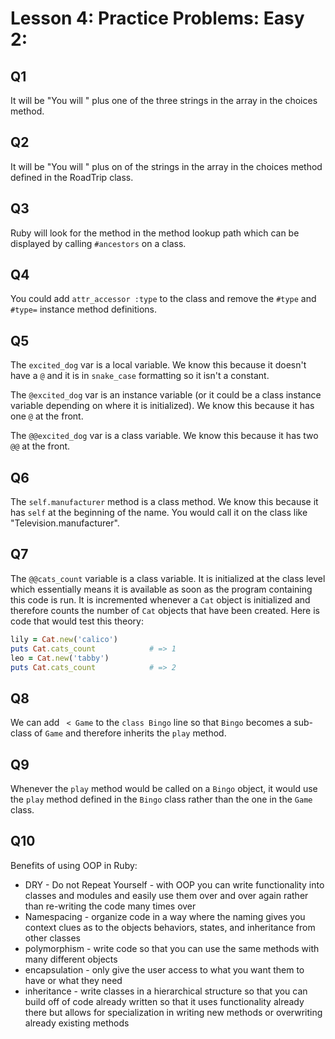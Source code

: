 # Lesson 4: Practice Problems: Easy 2:

## Q1

It will be "You will " plus one of the three strings in the array in the choices method.

## Q2

It will be "You will " plus on of the strings in the array in the choices method defined in the RoadTrip class.

## Q3

Ruby will look for the method in the method lookup path which can be displayed by calling `#ancestors` on a class.

## Q4

You could add `attr_accessor :type` to the class and remove the `#type` and `#type=` instance method definitions.

## Q5

The `excited_dog` var is a local variable. We know this because it doesn't have a `@` and it is in `snake_case` formatting so it isn't a constant.

The `@excited_dog` var is an instance variable (or it could be a class instance variable depending on where it is initialized). We know this because it has one `@` at the front.

The `@@excited_dog` var is a class variable. We know this because it has two `@@` at the front.

## Q6

The `self.manufacturer` method is a class method. We know this because it has `self` at the beginning of the name. You would call it on the class like "Television.manufacturer".

## Q7

The `@@cats_count` variable is a class variable. It is initialized at the class level which essentially means it is available as soon as the program containing this code is run. It is incremented whenever a `Cat` object is initialized and therefore counts the number of `Cat` objects that have been created. Here is code that would test this theory:

```ruby
lily = Cat.new('calico')
puts Cat.cats_count            # => 1
leo = Cat.new('tabby')
puts Cat.cats_count            # => 2
```

## Q8

We can add ` < Game` to the `class Bingo` line so that `Bingo` becomes a sub-class of `Game` and therefore inherits the `play` method.

## Q9

Whenever the `play` method would be called on a `Bingo` object, it would use the `play` method defined in the `Bingo` class rather than the one in the `Game` class.

## Q10

Benefits of using OOP in Ruby:

* DRY - Do not Repeat Yourself - with OOP you can write functionality into classes and modules and easily use them over and over again rather than re-writing the code many times over
* Namespacing - organize code in a way where the naming gives you context clues as to the objects behaviors, states, and inheritance from other classes
* polymorphism - write code so that you can use the same methods with many different objects
* encapsulation - only give the user access to what you want them to have or what they need
* inheritance - write classes in a hierarchical structure so that you can build off of code already written so that it uses functionality already there but allows for specialization in writing new methods or overwriting already existing methods
